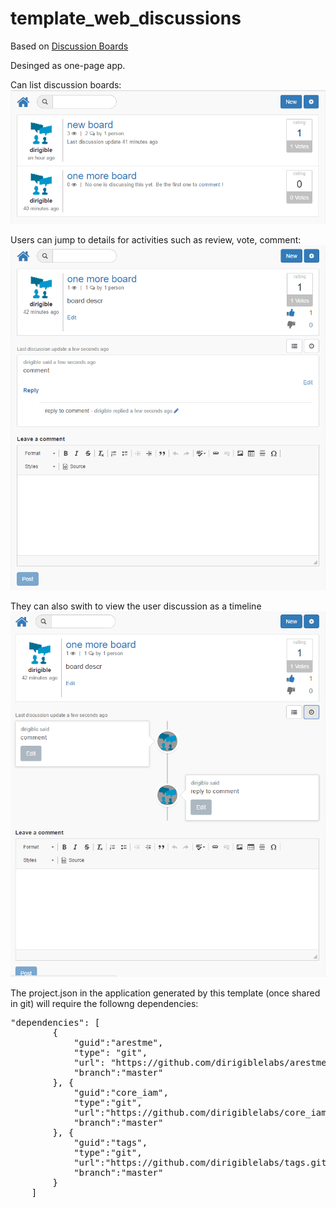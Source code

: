 # template_web_discussions

Based on [Discussion Boards](https://github.com/dirigiblelabs/discussion_boards)

Desinged as one-page app.

Can list discussion boards:
![Boards list](img/dboards-master.png)

Users can jump to details for activities such as review, vote, comment:
![Boards list](img/dboards-detail.png)

They can also swith to view the user discussion as a timeline
![Boards list](img/dboards-detail-timeline.png)

The project.json in the application generated by this template (once shared in git) will require the followng dependencies:

<pre>
"dependencies": [
        {
            "guid":"arestme",
            "type": "git",
            "url": "https://github.com/dirigiblelabs/arestme.git",
            "branch":"master"
    	}, {
    	    "guid":"core_iam",
	        "type":"git",
	        "url":"https://github.com/dirigiblelabs/core_iam.git",
	        "branch":"master"
    	}, {
    	    "guid":"tags",
	        "type":"git",
	        "url":"https://github.com/dirigiblelabs/tags.git",
	        "branch":"master"
    	}
	]
</pre>
